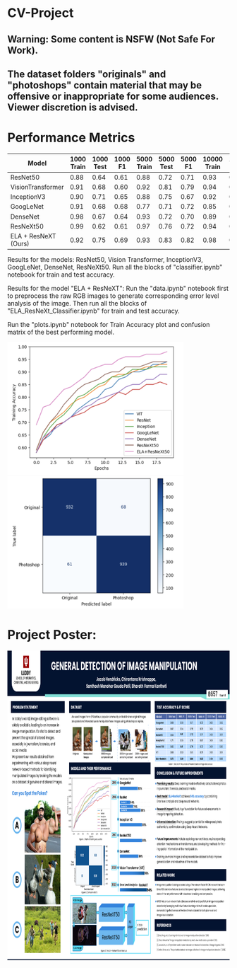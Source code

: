 # CV-Project

## Warning: Some content is NSFW (Not Safe For Work).
## The dataset folders "originals" and "photoshops" contain material that may be offensive or inappropriate for some audiences. Viewer discretion is advised.


# Performance Metrics

| Model      | 1000 Train | 1000 Test | 1000 F1 | 5000 Train | 5000 Test | 5000 F1 | 10000 Train | 10000 Test | 10000 F1 | 
| ----------- | ----------- | ----------- | ----------- | ----------- | ----------- | ----------- | ----------- | ----------- |----------- | 
| ResNet50     | 0.88 | 0.64 | 0.61 | 0.88 | 0.72 | 0.71 | 0.93 | 0.88 | 0.87 |
| VisionTransformer  | 0.91 | 0.68 | 0.60| 0.92 | 0.81| 0.79 | 0.94 | 0.90 | 0.87 |
| InceptionV3 | 0.90 | 0.71 | 0.65 | 0.88 | 0.75 | 0.67 | 0.92 | 0.89 | 0.88 |
| GoogLeNet | 0.91 | 0.68 | 0.68 | 0.77 | 0.71 | 0.72 | 0.85 | 0.83 | 0.82 |
| DenseNet | 0.98 | 0.67 | 0.64 | 0.93 | 0.72 | 0.70 | 0.89 | 0.84 | 0.82 |
| ResNeXt50 | 0.99 | 0.62 |0.61 | 0.97 | 0.76 | 0.72 | 0.94 | 0.89 | 0.88 |
| ELA + ResNeXT (Ours) | 0.92 | 0.75 | 0.69 | 0.93 | 0.83 | 0.82 | 0.98 | 0.94 | 0.93 |


Results for the models: ResNet50, Vision Transformer, InceptionV3, GoogLeNet, DenseNet, ResNeXt50. Run all the blocks of "classifier.ipynb" notebook for train and test accuracy.

Results for the model "ELA + ResNeXT": Run the "data.ipynb" notebook first to preprocess the raw RGB images to generate corresponding error level analysis of the image. Then run all the blocks of "ELA_ResNeXt_Classifier.ipynb" for train and test accuracy.

Run the "plots.ipynb" notebook for Train Accuracy plot and confusion matrix of the best performing model.


<img src="https://github.com/chirantana/Project_ComputerVision/blob/main/plot.png" width="400" height="300"> <img src="https://github.com/chirantana/Project_ComputerVision/blob/main/Confusion%20Matrix.png" width="400" height="300">

# Project Poster:

<img src="https://github.com/chirantana/Project_ComputerVision/blob/main/CV_Posterpdf.png" width="900" height="700">
